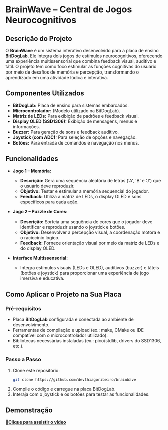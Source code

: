 # BrainWave – Central de Jogos Neurocognitivos

## Descrição do Projeto

O **BrainWave** é um sistema interativo desenvolvido para a placa de ensino **BitDogLab**. Ele integra dois jogos de estímulos neurocognitivos, oferecendo uma experiência multissensorial que combina feedback visual, auditivo e tátil. O projeto tem como foco estimular as funções cognitivas do usuário por meio de desafios de memória e percepção, transformando o aprendizado em uma atividade lúdica e interativa.

## Componentes Utilizados

- **BitDogLab:** Placa de ensino para sistemas embarcados.
- **Microcontrolador:** (Modelo utilizado na BitDogLab).
- **Matriz de LEDs:** Para exibição de padrões e feedback visual.
- **Display OLED (SSD1306):** Exibição de mensagens, menus e informações.
- **Buzzer:** Para geração de sons e feedback auditivo.
- **Joystick (com ADC):** Para seleção de opções e navegação.
- **Botões:** Para entrada de comandos e navegação nos menus.   

## Funcionalidades

- **Jogo 1 – Memória:**  
  - **Descrição:** Gera uma sequência aleatória de letras ('A', 'B' e 'J') que o usuário deve reproduzir.  
  - **Objetivo:** Testar e estimular a memória sequencial do jogador.  
  - **Feedback:** Utiliza a matriz de LEDs, o display OLED e sons específicos para cada ação.

- **Jogo 2 – Puzzle de Cores:**  
  - **Descrição:** Sorteia uma sequência de cores que o jogador deve identificar e reproduzir usando o joystick e botões.  
  - **Objetivo:** Desenvolver a percepção visual, a coordenação motora e o raciocínio lógico.  
  - **Feedback:** Fornece orientação visual por meio da matriz de LEDs e do display OLED.

- **Interface Multissensorial:**  
  - Integra estímulos visuais (LEDs e OLED), auditivos (buzzer) e táteis (botões e joystick) para proporcionar uma experiência de jogo imersiva e educativa.

## Como Aplicar o Projeto na Sua Placa

### Pré-requisitos

- Placa **BitDogLab** configurada e conectada ao ambiente de desenvolvimento.
- Ferramentas de compilação e upload (ex.: make, CMake ou IDE compatível com o microcontrolador utilizado).
- Bibliotecas necessárias instaladas (ex.: pico/stdlib, drivers do SSD1306, etc.).

### Passo a Passo

1. Clone este repositório:
   ```sh
   git clone https://github.com/devthiagoribeiro/brainWave
2. Compile o código e carregue na placa BitDogLab.
3. Interaja com o joystick e os botões para testar as funcionalidades.

## Demonstração

**🎥[Clique para assistir o vídeo](https://youtu.be)**